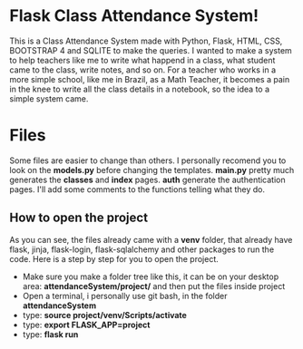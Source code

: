 # Flask Class Attendance System!

This is a Class Attendance System made with Python, Flask, HTML, CSS, BOOTSTRAP 4 and SQLITE to make the queries. I wanted to make a system to help teachers like me to write what happend in a class, what student came to the class, write notes, and so on.
For a teacher who works in a more simple school, like me in Brazil, as a Math Teacher, it becomes a pain in the knee to write all the class details in a notebook, so the idea to a simple system came.

# Files

Some files are easier to change than others. I personally recomend you to look on the **models.py** before changing the templates.
**main.py** pretty much generates the **classes** and **index** pages.
**auth** generate the authentication pages. I'll add some comments to the functions telling what they do.

## How to open the project
As you can see, the files already came with a **venv** folder, that already have flask, jinja, flask-login, flask-sqlalchemy and other packages to run the code.
Here is a step by step for you to open the project.

 - Make sure you make a folder tree like this, it can be on your desktop area: **attendanceSystem/project/** and then put the files inside project
 - Open a terminal, i personally use git bash, in the folder **attendanceSystem**
 - type: **source project/venv/Scripts/activate**
 - type: **export FLASK_APP=project**
 - type: **flask run**

